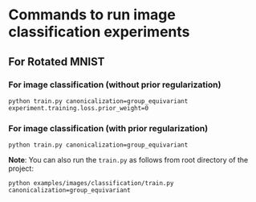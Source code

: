 # Commands to run image classification experiments

## For Rotated MNIST
### For image classification (without prior regularization)
```
python train.py canonicalization=group_equivariant experiment.training.loss.prior_weight=0
```
### For image classification (with prior regularization)
``` 
python train.py canonicalization=group_equivariant  
```

**Note**: You can also run the `train.py` as follows from root directory of the project: 
```
python examples/images/classification/train.py canonicalization=group_equivariant
```